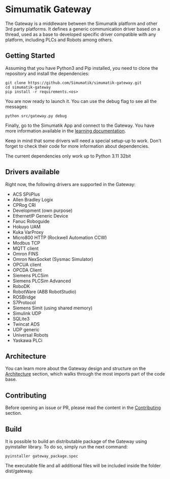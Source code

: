 # Simumatik Gateway

The Gateway is a middleware between the Simumatik platform and other 3rd party platforms. It defines a generic communication driver based on a thread, used as a base to developed specific driver compatible with any platform, including PLCs and Robots among others.

## Getting Started
Assuming that you have Python3 and Pip installed, you need to clone the repository and install the dependencies:

```Shell
git clone https://github.com/Simumatik/simumatik-gateway.git
cd simumatik-gateway
pip install -r requirements.<os>
```

You are now ready to launch it. You can use the debug flag to see all the messages:
```Shell
python src/gateway.py debug
```

Finally, go to the Simumatik App and connect to the Gateway. You have more information available in the [learning documentation](https://simumatik.com/learn/Gateway/gateway/#gateway-connection).

Keep in mind that some drivers will need a special setup-up to work. Don't forget to check their code for more information about dependencies.

The current dependencies only work up to Python 3.11 32bit

## Drivers available

Right now, the following drivers are supported in the Gateway:

- ACS SPiiPlus
- Allen Bradley Logix
- CPRog CRI
- Development (own purpose)
- EthernetIP Generic Device
- Fanuc Roboguide
- Hokuyo UAM
- Kuka VarProxy
- Micro800 HTTP (Rockwell Automation CCW)
- Modbus TCP
- MQTT client
- Omron FINS
- Omron NexSocket (Sysmac Simulator)
- OPCUA client
- OPCDA Client
- Siemens PLCSim
- Siemens PLCSim Advanced
- RoboDK
- RobotWare (ABB RobotStudio)
- ROSBridge
- S7Protocol
- Siemens Simit (using shared memory)
- Simulink UDP
- SQLite3
- Twincat ADS
- UDP generic
- Universal Robots
- Yaskawa PLCi

## Architecture

You can learn more about the Gateway design and structure on the [Architecture](ARCHITECTURE.md) section, which walks through the most imports part of the code base.

## Contributing

Before opening an issue or PR, please read the content in the [Contributing](CONTRIBUTING.md) section.


## Build

It is possible to build an distributable package of the Gateway using pyinstaller library. To do so, simply run the next command:

```Shell
pyinstaller gateway_package.spec
```

The executable file and all additional files will be included inside the folder dist/gateway.

